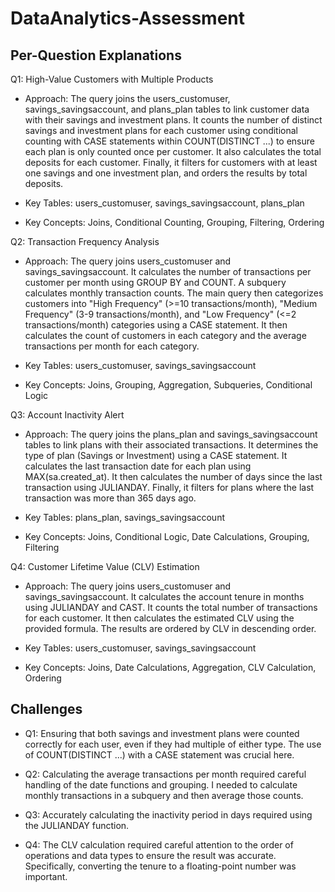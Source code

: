 # DataAnalytics-Assessment

## Per-Question Explanations

Q1: High-Value Customers with Multiple Products

* Approach: The query joins the users_customuser, savings_savingsaccount, and plans_plan tables to link customer data with their savings and investment plans.  It counts the number of distinct savings and investment plans for each customer using conditional counting with CASE statements within COUNT(DISTINCT ...) to ensure each plan is only counted once per customer.  It also calculates the total deposits for each customer.  Finally, it filters for customers with at least one savings and one investment plan, and orders the results by total deposits.

* Key Tables: users_customuser, savings_savingsaccount, plans_plan
* Key Concepts: Joins, Conditional Counting, Grouping, Filtering, Ordering

Q2: Transaction Frequency Analysis

* Approach: The query joins users_customuser and savings_savingsaccount. It calculates the number of transactions per customer per month using GROUP BY and COUNT.  A subquery calculates monthly transaction counts. The main query then categorizes customers into "High Frequency" (>=10 transactions/month), "Medium Frequency" (3-9 transactions/month), and "Low Frequency" (<=2 transactions/month) categories using a CASE statement.  It then calculates the count of customers in each category and the average transactions per month for each category.

* Key Tables: users_customuser, savings_savingsaccount
* Key Concepts: Joins, Grouping, Aggregation, Subqueries, Conditional Logic

Q3: Account Inactivity Alert
* Approach: The query joins the plans_plan and savings_savingsaccount tables to link plans with their associated transactions.  It determines the type of plan (Savings or Investment) using a CASE statement.  It calculates the last transaction date for each plan using MAX(sa.created_at).  It then calculates the number of days since the last transaction using JULIANDAY.  Finally, it filters for plans where the last transaction was more than 365 days ago.

* Key Tables: plans_plan, savings_savingsaccount
* Key Concepts: Joins, Conditional Logic, Date Calculations, Grouping, Filtering

Q4: Customer Lifetime Value (CLV) Estimation
* Approach: The query joins users_customuser and savings_savingsaccount. It calculates the account tenure in months using JULIANDAY and CAST.  It counts the total number of transactions for each customer.  It then calculates the estimated CLV using the provided formula.  The results are ordered by CLV in descending order.

* Key Tables: users_customuser, savings_savingsaccount
* Key Concepts: Joins, Date Calculations, Aggregation, CLV Calculation, Ordering

## Challenges

* Q1: Ensuring that both savings and investment plans were counted correctly for each user, even if they had multiple of either type.  The use of COUNT(DISTINCT ...) with a CASE statement was crucial here.

* Q2: Calculating the average transactions per month required careful handling of the date functions and grouping.  I needed to calculate monthly transactions in a subquery and then average those counts.

* Q3: Accurately calculating the inactivity period in days required using the JULIANDAY function.

* Q4: The CLV calculation required careful attention to the order of operations and data types to ensure the result was accurate.  Specifically, converting the tenure to a floating-point number was important.